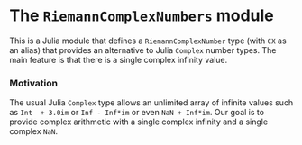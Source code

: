 # The `RiemannComplexNumbers` module

This is a Julia module that defines a `RiemannComplexNumber` type (with `CX` as an alias) that provides an alternative to Julia `Complex` number types. The main feature is that there is a single complex infinity value. 

### Motivation

The usual Julia `Complex` type allows an unlimited array of infinite values such as `Int  + 3.0im` or `Inf - Inf*im` or even `NaN + Inf*im`. Our goal is to provide complex arithmetic with a single complex infinity and a single complex `NaN`.


